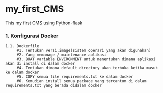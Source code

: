 # my_first_CMS
This my first CMS using Python-flask

### 1. Konfigurasi Docker
    1.1. Dockerfile
         #1. Tentukan versi,image(sistem operari yang akan digunakan)
         #2. Yang memanage / maintenance aplikasi
         #3. BUAT variable ENVIRONMENT untuk menentukan dimana aplikasi akan di install di dalam docker
         #4. Tentukan dimana default directory akan terbuka ketika masuk ke dalam docker
         #5. COPY semua file requirements.txt ke dalam docker
         #6. Kemudian install semua package yang tercantum di dalam requirements.txt yang berada didalam docker
         